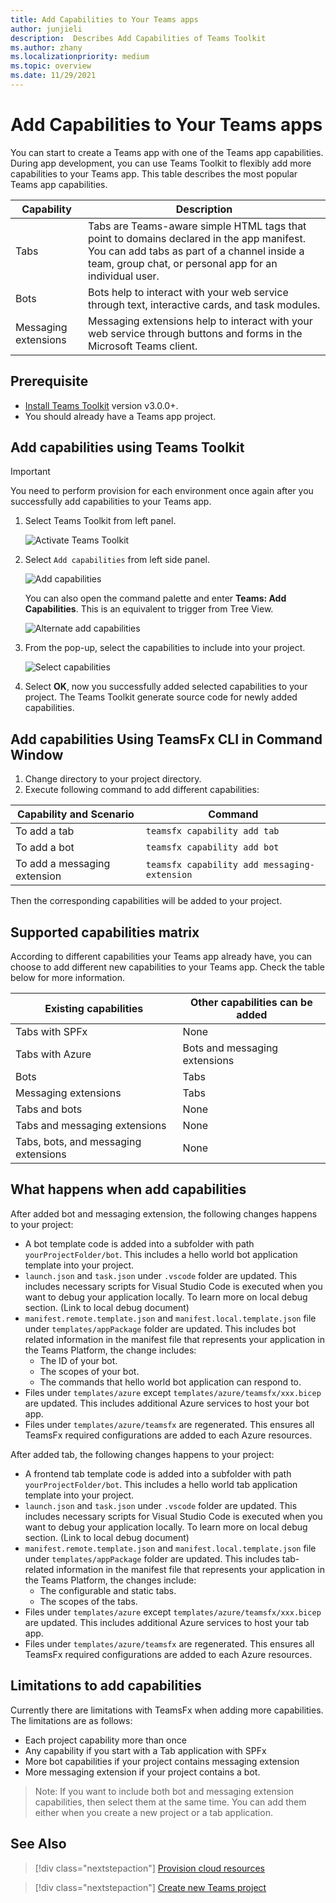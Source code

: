 ```yaml
---
title: Add Capabilities to Your Teams apps
author: junjieli
description:  Describes Add Capabilities of Teams Toolkit
ms.author: zhany
ms.localizationpriority: medium
ms.topic: overview
ms.date: 11/29/2021
---
```


# Add Capabilities to Your Teams apps

You can start to create a Teams app with one of the Teams app capabilities. During app development, you can use Teams Toolkit to flexibly add more capabilities to your Teams app. This table describes the most popular Teams app capabilities.

|**Capability**|**Description**|
|--------|-------------|
| Tabs |  Tabs are Teams-aware simple HTML tags that point to domains declared in the app manifest. You can add tabs as part of a channel inside a team, group chat, or personal app for an individual user.|
| Bots |  Bots help to interact with your web service through text, interactive cards, and task modules.|
| Messaging extensions | Messaging extensions help to interact with your web service through buttons and forms in the Microsoft Teams client.|

## Prerequisite

- [Install Teams Toolkit](https://marketplace.visualstudio.com/items?itemName=TeamsDevApp.ms-teams-vscode-extension) version v3.0.0+.
- You should already have a Teams app project.

## Add capabilities using Teams Toolkit

> [!IMPORTANT]
> You need to perform provision for each environment once again after you successfully add capabilities to your Teams app.

1. Select Teams Toolkit from left panel.

    ![Activate Teams Toolkit](./images/activate-teams-toolkit.png)
  
1. Select `Add capabilities` from left side panel.

    ![Add capabilities](./images/add-capabilities.png)

      You can also open the command palette and enter **Teams: Add Capabilities**. This is an equivalent to trigger from Tree View.

    ![Alternate add capabilities](./images/alternate-capabilities.png)

1. From the pop-up, select the capabilities to include into your project.

    ![Select capabilities](./images/select-capabilities.png)

1. Select **OK**, now you successfully added selected capabilities to your project. The Teams Toolkit generate source code for newly added capabilities.

## Add capabilities Using TeamsFx CLI in Command Window

1. Change directory to your project directory.
1. Execute following command to add different capabilities:

|Capability and Scenario| Command|
|-----------------------|----------|
|To add a tab|`teamsfx capability add tab`|
|To add a bot|`teamsfx capability add bot`|
|To add a messaging extension|`teamsfx capability add messaging-extension`|

Then the corresponding capabilities will be added to your project.

## Supported capabilities matrix

According to different capabilities your Teams app already have, you can choose to add different new capabilities to your Teams app. Check the table below for more information.

|Existing capabilities|Other capabilities can be added|
|--------------------|--------------------|
|Tabs with SPFx|None|
|Tabs with Azure|Bots and messaging extensions|
|Bots|Tabs|
|Messaging extensions|Tabs|
|Tabs and bots|None|
|Tabs and messaging extensions|None|
|Tabs, bots, and messaging extensions|None|

## What happens when add capabilities

After added bot and messaging extension, the following changes happens to your project:

- A bot template code is added into a subfolder with path `yourProjectFolder/bot`. This includes a hello world bot application template into your project.
- `launch.json` and `task.json` under `.vscode` folder are updated. This includes necessary scripts for Visual Studio Code is executed when you want to debug your application locally. To learn more on local debug section. (Link to local debug document)
- `manifest.remote.template.json` and `manifest.local.template.json` file under `templates/appPackage` folder are updated. This includes bot related information in the manifest file that represents your application in the Teams Platform, the change includes:
  - The ID of your bot.
  - The scopes of your bot.
  - The commands that hello world bot application can respond to.
- Files under `templates/azure` except `templates/azure/teamsfx/xxx.bicep` are updated. This includes additional Azure services to host your bot app.
- Files under `templates/azure/teamsfx` are regenerated. This ensures all TeamsFx required configurations are added to each Azure resources.

After added tab, the following changes happens to your project:

- A frontend tab template code is added into a subfolder with path `yourProjectFolder/bot`. This includes a hello world tab application template into your project.
- `launch.json` and `task.json` under `.vscode` folder are updated. This includes necessary scripts for Visual Studio Code is executed when you want to debug your application locally. To learn more on local debug section. (Link to local debug document)
- `manifest.remote.template.json` and `manifest.local.template.json` file under `templates/appPackage` folder are updated. This includes tab-related information in the manifest file that represents your application in the Teams Platform, the changes include:
  - The configurable and static tabs.
  - The scopes of the tabs.
- Files under `templates/azure` except `templates/azure/teamsfx/xxx.bicep` are updated. This includes additional Azure services to host your tab app.
- Files under `templates/azure/teamsfx` are regenerated. This ensures all TeamsFx required configurations are added to each Azure resources.

## Limitations to add capabilities

Currently there are limitations with TeamsFx when adding more capabilities. The limitations are as follows:

- Each project capability more than once
- Any capability if you start with a Tab application with SPFx
- More bot capabilities if your project contains messaging extension
- More messaging extension if your project contains a bot.

> Note: If you want to include both bot and messaging extension capabilities, then select them at the same time. You can add them either when you create a new project or a tab application.

## See Also

> [!div class="nextstepaction"]
> [Provision cloud resources](provision.md)

> [!div class="nextstepaction"]
> [Create new Teams project](create-new-project.md)
